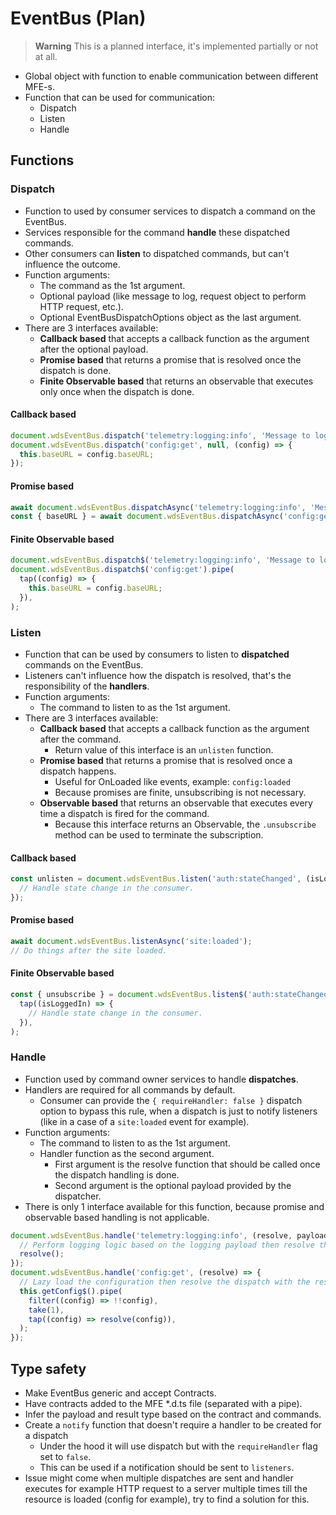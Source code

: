 # EventBus (Plan)

> **Warning**
> This is a planned interface, it's implemented partially or not at all.

- Global object with function to enable communication between different MFE-s.
- Function that can be used for communication:
  - Dispatch
  - Listen
  - Handle

## Functions

### Dispatch

- Function to used by consumer services to dispatch a command on the EventBus.
- Services responsible for the command **handle** these dispatched commands.
- Other consumers can **listen** to dispatched commands, but can't influence the outcome.
- Function arguments:
  - The command as the 1st argument.
  - Optional payload (like message to log, request object to perform HTTP request, etc.).
  - Optional EventBusDispatchOptions object as the last argument.
- There are 3 interfaces available:
  - **Callback based** that accepts a callback function as the argument after the optional payload.
  - **Promise based** that returns a promise that is resolved once the dispatch is done.
  - **Finite Observable based** that returns an observable that executes only once when the dispatch is done.

#### Callback based

```ts
document.wdsEventBus.dispatch('telemetry:logging:info', 'Message to log');
document.wdsEventBus.dispatch('config:get', null, (config) => {
  this.baseURL = config.baseURL;
});
```

#### Promise based

```ts
await document.wdsEventBus.dispatchAsync('telemetry:logging:info', 'Message to log');
const { baseURL } = await document.wdsEventBus.dispatchAsync('config:get');
```

#### Finite Observable based

```ts
document.wdsEventBus.dispatch$('telemetry:logging:info', 'Message to log');
document.wdsEventBus.dispatch$('config:get').pipe(
  tap((config) => {
    this.baseURL = config.baseURL;
  }),
);
```

### Listen

- Function that can be used by consumers to listen to **dispatched** commands on the EventBus.
- Listeners can't influence how the dispatch is resolved, that's the responsibility of the **handlers**.
- Function arguments:
  - The command to listen to as the 1st argument.
- There are 3 interfaces available:
  - **Callback based** that accepts a callback function as the argument after the command.
    - Return value of this interface is an `unlisten` function.
  - **Promise based** that returns a promise that is resolved once a dispatch happens.
    - Useful for OnLoaded like events, example: `config:loaded`
    - Because promises are finite, unsubscribing is not necessary.
  - **Observable based** that returns an observable that executes every time a dispatch is fired for the command.
    - Because this interface returns an Observable, the `.unsubscribe` method can be used to terminate the subscription.

#### Callback based

```ts
const unlisten = document.wdsEventBus.listen('auth:stateChanged', (isLoggedIn) => {
  // Handle state change in the consumer.
});
```

#### Promise based

```ts
await document.wdsEventBus.listenAsync('site:loaded');
// Do things after the site loaded.
```

#### Finite Observable based

```ts
const { unsubscribe } = document.wdsEventBus.listen$('auth:stateChanged').pipe(
  tap((isLoggedIn) => {
    // Handle state change in the consumer.
  }),
);
```

### Handle

- Function used by command owner services to handle **dispatches**.
- Handlers are required for all commands by default.
  - Consumer can provide the `{ requireHandler: false }` dispatch option to bypass this rule, when a dispatch is just to
    notify listeners (like in a case of a `site:loaded` event for example).
- Function arguments:
  - The command to listen to as the 1st argument.
  - Handler function as the second argument.
    - First argument is the resolve function that should be called once the dispatch handling is done.
    - Second argument is the optional payload provided by the dispatcher.
- There is only 1 interface available for this function, because promise and observable based handling is not applicable.

```ts
document.wdsEventBus.handle('telemetry:logging:info', (resolve, payload) => {
  // Perform logging logic based on the logging payload then resolve the dispatch.
  resolve();
});
document.wdsEventBus.handle('config:get', (resolve) => {
  // Lazy load the configuration then resolve the dispatch with the result.
  this.getConfig$().pipe(
    filter((config) => !!config),
    take(1),
    tap((config) => resolve(config)),
  );
});
```

## Type safety

- Make EventBus generic and accept Contracts.
- Have contracts added to the MFE \*.d.ts file (separated with a pipe).
- Infer the payload and result type based on the contract and commands.
- Create a `notify` function that doesn't require a handler to be created for a dispatch
  - Under the hood it will use dispatch but with the `requireHandler` flag set to `false`.
  - This can be used if a notification should be sent to `listeners`.
- Issue might come when multiple dispatches are sent and handler executes for example HTTP request to a server multiple
  times till the resource is loaded (config for example), try to find a solution for this.
